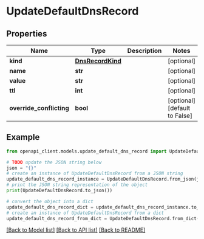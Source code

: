 # UpdateDefaultDnsRecord


## Properties

Name | Type | Description | Notes
------------ | ------------- | ------------- | -------------
**kind** | [**DnsRecordKind**](DnsRecordKind.md) |  | [optional] 
**name** | **str** |  | [optional] 
**value** | **str** |  | [optional] 
**ttl** | **int** |  | [optional] 
**override_conflicting** | **bool** |  | [optional] [default to False]

## Example

```python
from openapi_client.models.update_default_dns_record import UpdateDefaultDnsRecord

# TODO update the JSON string below
json = "{}"
# create an instance of UpdateDefaultDnsRecord from a JSON string
update_default_dns_record_instance = UpdateDefaultDnsRecord.from_json(json)
# print the JSON string representation of the object
print(UpdateDefaultDnsRecord.to_json())

# convert the object into a dict
update_default_dns_record_dict = update_default_dns_record_instance.to_dict()
# create an instance of UpdateDefaultDnsRecord from a dict
update_default_dns_record_from_dict = UpdateDefaultDnsRecord.from_dict(update_default_dns_record_dict)
```
[[Back to Model list]](../README.md#documentation-for-models) [[Back to API list]](../README.md#documentation-for-api-endpoints) [[Back to README]](../README.md)



